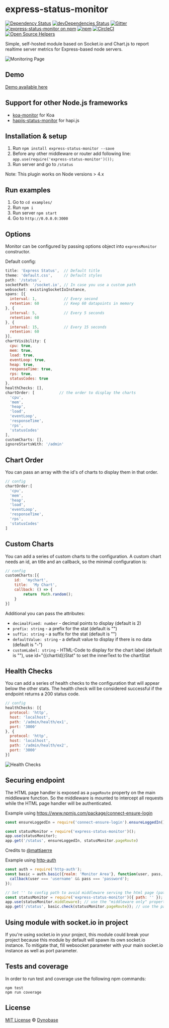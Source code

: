 # express-status-monitor

[![Dependency Status](https://david-dm.org/RafalWilinski/express-status-monitor/status.svg?style=flat)](https://david-dm.org/RafalWilinski/express-status-monitor) [![devDependencies Status](https://david-dm.org/RafalWilinski/express-status-monitor/dev-status.svg)](https://david-dm.org/RafalWilinski/express-status-monitor?type=dev)
[![Gitter](https://badges.gitter.im/Join%20Chat.svg)](https://gitter.im/express-status-monitor/Lobby/?utm_source=badge&utm_medium=badge&utm_campaign=pr-badge)
[![express-status-monitor on npm](https://img.shields.io/npm/v/express-status-monitor.svg)](https://www.npmjs.com/express-status-monitor)
[![npm](https://img.shields.io/npm/dt/express-status-monitor.svg)](https://img.shields.io/npm/dt/express-status-monitor.svg)
[![CircleCI](https://img.shields.io/circleci/project/github/RafalWilinski/express-status-monitor/master.svg)](https://circleci.com/gh/RafalWilinski/express-status-monitor)
[![Open Source Helpers](https://www.codetriage.com/rafalwilinski/express-status-monitor/badges/users.svg)](https://www.codetriage.com/rafalwilinski/express-status-monitor)

Simple, self-hosted module based on Socket.io and Chart.js to report realtime server metrics for Express-based node servers.

![Monitoring Page](http://i.imgur.com/AHizEWq.gif "Monitoring Page")

## Demo

[Demo available here](https://hackathon-starter.walcony.com/status)

## Support for other Node.js frameworks

* [koa-monitor](https://github.com/capaj/koa-monitor) for Koa
* [hapijs-status-monitor](https://github.com/ziyasal/hapijs-status-monitor) for hapi.js

## Installation & setup

1. Run `npm install express-status-monitor --save`
2. Before any other middleware or router add following line:
`app.use(require('express-status-monitor')());`
3. Run server and go to `/status`

Note: This plugin works on Node versions > 4.x

## Run examples

1. Go to `cd examples/`
2. Run `npm i`
3. Run server `npm start`
4. Go to `http://0.0.0.0:3000`

## Options

Monitor can be configured by passing options object into `expressMonitor` constructor.

Default config:
```javascript
title: 'Express Status',  // Default title
theme: 'default.css',     // Default styles
path: '/status',
socketPath: '/socket.io', // In case you use a custom path
websocket: existingSocketIoInstance,
spans: [{
  interval: 1,            // Every second
  retention: 60           // Keep 60 datapoints in memory
}, {
  interval: 5,            // Every 5 seconds
  retention: 60
}, {
  interval: 15,           // Every 15 seconds
  retention: 60
}],
chartVisibility: {
  cpu: true,
  mem: true,
  load: true,
  eventLoop: true,
  heap: true,
  responseTime: true,
  rps: true,
  statusCodes: true
},
healthChecks: [],
chartOrder: [           // the order to display the charts
  'cpu',
  'mem',
  'heap',
  'load',
  'eventLoop',
  'responseTime',
  'rps',
  'statusCodes'
],
customCharts: [],
ignoreStartsWith: '/admin'

```

## Chart Order
You can pass an array with the id's of charts to display them in that order.
```javascript
// config
chartOrder:[
  'cpu',
  'mem',
  'heap',
  'load',
  'eventLoop',
  'responseTime',
  'rps',
  'statusCodes'
]
```

## Custom Charts

You can add a series of custom charts to the configuration.
A custom chart needs an id, an title and an callback, so the minimal configuration is:
```javascript
// config
customCharts:[{
	id:  'mychart',
	title:  'My Chart',
	callback: () => {
		return  Math.random();
	}
}]
```

Additional you can pass the attributes:
- `decimalFixed: number` - decimal points to display (default is 2)
- `prefix: string` - a prefix for the stat (default is "")
- `suffix: string` - a suffix for the stat (default is "")
- `defaultValue: string` - a default value to display if there is no data (default is "-")
- `customLabel: string` - HTML-Code to display for the chart label (default is ""), use id="{{chartId}}Stat" to set the innerText to the chartStat

## Health Checks

You can add a series of health checks to the configuration that will appear below the other stats. The health check will be considered successful if the endpoint returns a 200 status code.

```javascript
// config
healthChecks: [{
  protocol: 'http',
  host: 'localhost',
  path: '/admin/health/ex1',
  port: '3000'
}, {
  protocol: 'http',
  host: 'localhost',
  path: '/admin/health/ex2',
  port: '3000'
}]
```

![Health Checks](https://i.imgur.com/6tY4OhA.png "Health Checks")

## Securing endpoint

The HTML page handler is exposed as a `pageRoute` property on the main
middleware function.  So the middleware is mounted to intercept all requests
while the HTML page handler will be authenticated.

Example using https://www.npmjs.com/package/connect-ensure-login
```javascript
const ensureLoggedIn = require('connect-ensure-login').ensureLoggedIn()

const statusMonitor = require('express-status-monitor')();
app.use(statusMonitor);
app.get('/status', ensureLoggedIn, statusMonitor.pageRoute)
```

Credits to [@mattiaerre](https://github.com/mattiaerre)

Example using [http-auth](https://www.npmjs.com/package/http-auth)
```javascript
const auth = require('http-auth');
const basic = auth.basic({realm: 'Monitor Area'}, function(user, pass, callback) {
  callback(user === 'username' && pass === 'password');
});

// Set '' to config path to avoid middleware serving the html page (path must be a string not equal to the wanted route)
const statusMonitor = require('express-status-monitor')({ path: '' });
app.use(statusMonitor.middleware); // use the "middleware only" property to manage websockets
app.get('/status', basic.check(statusMonitor.pageRoute)); // use the pageRoute property to serve the dashboard html page
```

## Using module with socket.io in project

If you're using socket.io in your project, this module could break your project because this module by default will spawn its own socket.io instance. To mitigate that, fill websocket parameter with your main socket.io instance as well as port parameter.

## Tests and coverage

In order to run test and coverage use the following npm commands:
```
npm test
npm run coverage
```

## License

[MIT License](https://opensource.org/licenses/MIT) © [Dynobase](https://dynobase.dev)
